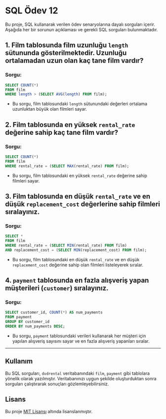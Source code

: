 # SQL Ödev 12

Bu proje, SQL kullanarak verilen ödev senaryolarına dayalı sorguları içerir. Aşağıda her bir sorunun açıklaması ve gerekli SQL sorguları bulunmaktadır.

## 1. Film tablosunda film uzunluğu `length` sütununda gösterilmektedir. Uzunluğu ortalamadan uzun olan kaç tane film vardır?

### Sorgu:
```sql
SELECT COUNT(*) 
FROM film 
WHERE length > (SELECT AVG(length) FROM film);
```
- Bu sorgu, film tablosundaki `length` sütunundaki değerleri ortalama uzunluktan büyük olan filmleri sayar.

## 2. Film tablosunda en yüksek `rental_rate` değerine sahip kaç tane film vardır?

### Sorgu:
```sql
SELECT COUNT(*)
FROM film
WHERE rental_rate = (SELECT MAX(rental_rate) FROM film);
```
- Bu sorgu, film tablosundaki en yüksek `rental_rate` değerine sahip filmleri sayar.

## 3. Film tablosunda en düşük `rental_rate` ve en düşük `replacement_cost` değerlerine sahip filmleri sıralayınız.

### Sorgu:
```sql
SELECT * 
FROM film 
WHERE rental_rate = (SELECT MIN(rental_rate) FROM film)
AND replacement_cost = (SELECT MIN(replacement_cost) FROM film);
```
- Bu sorgu, film tablosundaki en düşük `rental_rate` ve en düşük `replacement_cost` değerine sahip olan filmleri listeleyerek sıralar.

## 4. `payment` tablosunda en fazla alışveriş yapan müşterileri (`customer`) sıralayınız.

### Sorgu:
```sql
SELECT customer_id, COUNT(*) AS num_payments
FROM payment
GROUP BY customer_id
ORDER BY num_payments DESC;
```
- Bu sorgu, `payment` tablosundaki verileri kullanarak her müşteri için yapılan alışveriş sayısını sayar ve en fazla alışveriş yapanları sıralar.

---

## Kullanım

Bu SQL sorguları, `dvdrental` veritabanındaki `film`, `payment` gibi tablolara yönelik olarak yazılmıştır. Veritabanınızı uygun şekilde oluşturduktan sonra sorguları çalıştırarak sonuçları gözlemleyebilirsiniz.

## Lisans

Bu proje [MIT Lisansı](https://opensource.org/licenses/MIT) altında lisanslanmıştır.
